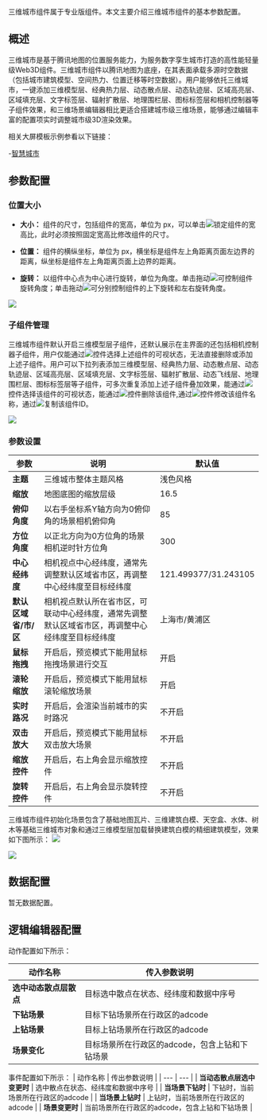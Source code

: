 三维城市组件属于专业版组件。本文主要介绍三维城市组件的基本参数配置。

## 概述
三维城市是基于腾讯地图的位置服务能力，为服务数字孪生城市打造的高性能轻量级Web3D组件。三维城市组件以腾讯地图为底座，在其表面承载多源时空数据（包括城市建筑模型、空间热力、位置迁移等时空数据）。用户能够依托三维城市，一键添加三维模型层、经典热力层、动态散点层、动态轨迹层、区域高亮层、区域填充层、文字标签层、辐射扩散层、地理围栏层、图标标签层和相机控制器等子组件效果，和三维场景编辑器相比更适合搭建城市级三维场景，能够通过编辑丰富的配置项实时调整城市级3D渲染效果。

相关大屏模板示例参看以下链接：

-[智慧城市](https://v.yuntus.com/tcv/ee67d0a6db4b827f3c7245c73049e32161788c9dcdd893c81db61f2e0e9fceed)

## 参数配置
### 位置大小
- **大小：** 组件的尺寸，包括组件的宽高，单位为 px，可以单击![](https://qcloudimg.tencent-cloud.cn/raw/14cfc795c5e4cd68e6ea34d30b3ca65d.png)锁定组件的宽高比，此时必须按照固定宽高比修改组件的尺寸。

- **位置：** 组件的横纵坐标，单位为 px，横坐标是组件左上角距离页面左边界的距离，纵坐标是组件左上角距离页面上边界的距离。

- **旋转：** 以组件中心点为中心进行旋转，单位为角度。单击拖动![](https://qcloudimg.tencent-cloud.cn/raw/98f69c15dbaa4133b0db8090e8332322.png)可控制组件旋转角度；单击拖动![](https://qcloudimg.tencent-cloud.cn/raw/a381c38863e98d18e46033e76e380251.png)可分别控制组件的上下旋转和左右旋转角度。

![](https://qcloudimg.tencent-cloud.cn/raw/0005e8e2ad223f6a3650324120a66767.png)

### 子组件管理
三维城市组件默认开启三维模型层子组件，还默认展示在主界面的还包括相机控制器子组件，用户仅能通过![](https://qcloudimg.tencent-cloud.cn/raw/51dd260b24aa2db7f67426009b376ce9.png)控件选择上述组件的可视状态，无法直接删除或添加上述子组件。用户可以下拉列表添加三维模型层、经典热力层、动态散点层、动态轨迹层、区域高亮层、区域填充层、文字标签层、辐射扩散层、动态飞线层、地理围栏层、图标标签层等子组件，可多次重复添加上述子组件叠加效果，能通过![](https://qcloudimg.tencent-cloud.cn/raw/51dd260b24aa2db7f67426009b376ce9.png)控件选择该组件的可视状态，能通过![](https://qcloudimg.tencent-cloud.cn/raw/94a0e25b3580187a00af528b65f63236.png)控件删除该组件,通过![](https://qcloudimg.tencent-cloud.cn/raw/85fad3c0ae8506f0c6c398898f5cf843.png)控件修改该组件名称，通过![](https://qcloudimg.tencent-cloud.cn/raw/f7b5597b228ef2e59f1b4cfe1876959f.png)复制该组件ID。

![](https://qcloudimg.tencent-cloud.cn/raw/b59d1667b44958d41f55b7aa19be7a41.jpg)

### 参数设置
| 参数 | 说明 | 默认值 |
| --- | --- | --- |
| **主题** | 三维城市整体主题风格 | 浅色风格 |
| **缩放** | 地图底图的缩放层级 | 16.5 |
| **俯仰角度** | 以右手坐标系Y轴方向为0俯仰角的场景相机俯仰角 | 85 |
| **方位角度** | 以正北方向为0方位角的场景相机逆时针方位角 | 300 |
| **中心经纬度** | 相机视点中心经纬度，通常先调整默认区域省市区，再调整中心经纬度至目标经纬度 | 121.499377/31.243105 |
| **默认区域省/市/区** | 相机视点默认所在省市区，可联动中心经纬度，通常先调整默认区域省市区，再调整中心经纬度至目标经纬度 |上海市/黄浦区 |
| **鼠标拖拽** | 开启后，预览模式下能用鼠标拖拽场景进行交互 | 开启 |
| **滚轮缩放** | 开启后，预览模式下能用鼠标滚轮缩放场景 | 开启 |
| **实时路况** | 开启后，会渲染当前城市的实时路况 |不开启|
| **双击放大** | 开启后，预览模式下能用鼠标双击放大场景 | 不开启|
| **缩放控件** | 开启后，右上角会显示缩放控件 | 不开启|
| **旋转控件** | 开启后，右上角会显示旋转控件 |不开启|

三维城市组件初始化场景包含了基础地图瓦片、三维建筑白模、天空盒、水体、树木等基础三维城市对象和通过三维模型层加载替换建筑白模的精细建筑模型，效果如下图所示：
![](https://qcloudimg.tencent-cloud.cn/raw/c7f2761758e08bb52ff1861d7f83278b.jpg)

![](https://qcloudimg.tencent-cloud.cn/raw/fe6b5c6962914253543c0b14243ea98b.jpg)

## 数据配置
暂无数据配置。

## 逻辑编辑器配置
动作配置如下所示：

| 动作名称 | 传入参数说明 |
| --- | --- |
| **选中动态散点层散点** | 目标选中散点在状态、经纬度和数据中序号 |
| **下钻场景** | 目标下钻场景所在行政区的adcode | 
| **上钻场景** | 目标上钻场景所在行政区的adcode | 
| **场景变化** | 目标场景所在行政区的adcode，包含上钻和下钻场景 | 

事件配置如下所示：
| 动作名称 | 传出参数说明 |
| --- | --- |
| **当动态散点层选中变更时** | 选中散点在状态、经纬度和数据中序号 |
| **当场景下钻时** | 下钻时，当前场景所在行政区的adcode | 
| **当场景上钻时** | 上钻时，当前场景所在行政区的adcode | 
| **场景变更时** | 当前场景所在行政区的adcode，包含上钻和下钻场景 | 